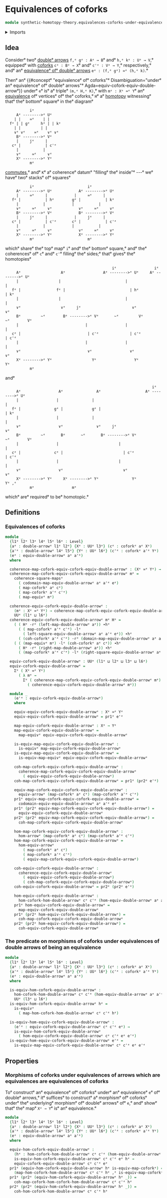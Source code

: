 # Equivalences of coforks

```agda
module synthetic-homotopy-theory.equivalences-coforks-under-equivalences-double-arrowsᵉ where
```

<details><summary>Imports</summary>

```agda
open import foundation.commuting-squares-of-mapsᵉ
open import foundation.dependent-pair-typesᵉ
open import foundation.double-arrowsᵉ
open import foundation.equivalencesᵉ
open import foundation.equivalences-arrowsᵉ
open import foundation.equivalences-double-arrowsᵉ
open import foundation.homotopiesᵉ
open import foundation.morphisms-arrowsᵉ
open import foundation.universe-levelsᵉ
open import foundation.whiskering-homotopies-compositionᵉ

open import synthetic-homotopy-theory.coforksᵉ
open import synthetic-homotopy-theory.morphisms-coforks-under-morphisms-double-arrowsᵉ
```

</details>

## Idea

Considerᵉ twoᵉ [doubleᵉ arrows](foundation.double-arrows.mdᵉ) `f,ᵉ gᵉ : Aᵉ → B`ᵉ andᵉ
`h,ᵉ kᵉ : Uᵉ → V`,ᵉ equippedᵉ with [coforks](synthetic-homotopy-theory.coforks.mdᵉ)
`cᵉ : Bᵉ → X`ᵉ andᵉ `c'ᵉ : Vᵉ → Y`,ᵉ respectively,ᵉ andᵉ anᵉ
[equivalenceᵉ ofᵉ doubleᵉ arrows](foundation.equivalences-double-arrows.mdᵉ)
`eᵉ : (f,ᵉ gᵉ) ≃ᵉ (h,ᵉ k)`.ᵉ

Thenᵉ anᵉ
{{#conceptᵉ "equivalenceᵉ ofᵉ coforks"ᵉ Disambiguation="underᵉ anᵉ equivalenceᵉ ofᵉ doubleᵉ arrows"ᵉ Agda=equiv-cofork-equiv-double-arrowᵉ}}
underᵉ `e`ᵉ isᵉ aᵉ tripleᵉ `(m,ᵉ H,ᵉ K)`,ᵉ with `mᵉ : Xᵉ ≃ᵉ Y`ᵉ anᵉ
[equivalence](foundation-core.equivalences.mdᵉ) ofᵉ verticesᵉ ofᵉ theᵉ coforks,ᵉ `H`ᵉ aᵉ
[homotopy](foundation-core.homotopies.mdᵉ) witnessingᵉ thatᵉ theᵉ bottomᵉ squareᵉ in
theᵉ diagramᵉ

```text
           iᵉ
     Aᵉ -------->ᵉ Uᵉ
    | |    ≃ᵉ    | |
  fᵉ | | gᵉ     hᵉ | | kᵉ
    | |         | |
    ∨ᵉ ∨ᵉ    ≃ᵉ    ∨ᵉ ∨ᵉ
     Bᵉ -------->ᵉ Vᵉ
     |     jᵉ     |
   cᵉ |           | c'ᵉ
     |           |
     ∨ᵉ     ≃ᵉ     ∨ᵉ
     Xᵉ -------->ᵉ Yᵉ
           mᵉ
```

[commutes](foundation-core.commuting-squares-of-maps.md),ᵉ andᵉ `K`ᵉ aᵉ coherenceᵉ
datumᵉ "fillingᵉ theᵉ inside"ᵉ ---ᵉ weᵉ haveᵉ twoᵉ stacksᵉ ofᵉ squaresᵉ

```text
           iᵉ                        iᵉ
     Aᵉ -------->ᵉ Uᵉ            Aᵉ -------->ᵉ Uᵉ
     |     ≃ᵉ     |            |     ≃ᵉ     |
   fᵉ |           | hᵉ        gᵉ |           | kᵉ
     |           |            |           |
     ∨ᵉ     ≃ᵉ     ∨ᵉ            ∨ᵉ     ≃ᵉ     ∨ᵉ
     Bᵉ -------->ᵉ Vᵉ            Bᵉ -------->ᵉ Vᵉ
     |     jᵉ     |            |     jᵉ     |
   cᵉ |           | c'ᵉ       cᵉ |           | c'ᵉ
     |           |            |           |
     ∨ᵉ     ≃ᵉ     ∨ᵉ            ∨ᵉ     ≃ᵉ     ∨ᵉ
     Xᵉ -------->ᵉ Yᵉ            Xᵉ -------->ᵉ Yᵉ
           mᵉ                        mᵉ
```

whichᵉ shareᵉ theᵉ topᵉ mapᵉ `i`ᵉ andᵉ theᵉ bottomᵉ square,ᵉ andᵉ theᵉ coherencesᵉ ofᵉ `c`ᵉ andᵉ
`c'`ᵉ fillingᵉ theᵉ sides;ᵉ thatᵉ givesᵉ theᵉ homotopiesᵉ

```text
                                                iᵉ                 iᵉ
     Aᵉ                  Aᵉ                 Aᵉ -------->ᵉ Uᵉ     Aᵉ -------->ᵉ Uᵉ
     |                  |                             |                 |
   fᵉ |                fᵉ |                             | hᵉ               | kᵉ
     |                  |                             |                 |
     ∨ᵉ                  ∨ᵉ     jᵉ                       ∨ᵉ                 ∨ᵉ
     Bᵉ         ~ᵉ        Bᵉ -------->ᵉ Vᵉ       ~ᵉ         Vᵉ        ~ᵉ        Vᵉ
     |                              |                 |                 |
   cᵉ |                              | c'ᵉ              | c'ᵉ              | c'ᵉ
     |                              |                 |                 |
     ∨ᵉ                              ∨ᵉ                 ∨ᵉ                 ∨ᵉ
     Xᵉ -------->ᵉ Yᵉ                  Yᵉ                 Yᵉ                 Yᵉ
           mᵉ
```

andᵉ

```text
                                                                  iᵉ
     Aᵉ                 Aᵉ               Aᵉ                    Aᵉ -------->ᵉ Uᵉ
     |                 |               |                                |
   fᵉ |               gᵉ |             gᵉ |                                | kᵉ
     |                 |               |                                |
     ∨ᵉ                 ∨ᵉ               ∨ᵉ     jᵉ                          ∨ᵉ
     Bᵉ         ~ᵉ       Bᵉ       ~ᵉ       Bᵉ -------->ᵉ Vᵉ           ~ᵉ        Vᵉ
     |                 |                           |                    |
   cᵉ |               cᵉ |                           | c'ᵉ                 | c'ᵉ
     |                 |                           |                    |
     ∨ᵉ                 ∨ᵉ                           ∨ᵉ                    ∨ᵉ
     Xᵉ -------->ᵉ Yᵉ     Xᵉ -------->ᵉ Yᵉ               Yᵉ                    Yᵉ ,ᵉ
           mᵉ                 mᵉ
```

whichᵉ areᵉ requiredᵉ to beᵉ homotopic.ᵉ

## Definitions

### Equivalences of coforks

```agda
module _
  {l1ᵉ l2ᵉ l3ᵉ l4ᵉ l5ᵉ l6ᵉ : Level}
  {aᵉ : double-arrowᵉ l1ᵉ l2ᵉ} {Xᵉ : UUᵉ l3ᵉ} (cᵉ : coforkᵉ aᵉ Xᵉ)
  {a'ᵉ : double-arrowᵉ l4ᵉ l5ᵉ} {Yᵉ : UUᵉ l6ᵉ} (c'ᵉ : coforkᵉ a'ᵉ Yᵉ)
  (eᵉ : equiv-double-arrowᵉ aᵉ a'ᵉ)
  where

  coherence-map-cofork-equiv-cofork-equiv-double-arrowᵉ : (Xᵉ ≃ᵉ Yᵉ) → UUᵉ (l2ᵉ ⊔ l6ᵉ)
  coherence-map-cofork-equiv-cofork-equiv-double-arrowᵉ mᵉ =
    coherence-square-mapsᵉ
      ( codomain-map-equiv-double-arrowᵉ aᵉ a'ᵉ eᵉ)
      ( map-coforkᵉ aᵉ cᵉ)
      ( map-coforkᵉ a'ᵉ c'ᵉ)
      ( map-equivᵉ mᵉ)

  coherence-equiv-cofork-equiv-double-arrowᵉ :
    (mᵉ : Xᵉ ≃ᵉ Yᵉ) → coherence-map-cofork-equiv-cofork-equiv-double-arrowᵉ mᵉ →
    UUᵉ (l1ᵉ ⊔ l6ᵉ)
  coherence-equiv-cofork-equiv-double-arrowᵉ mᵉ Hᵉ =
    ( ( Hᵉ ·rᵉ (left-map-double-arrowᵉ aᵉ)) ∙hᵉ
      ( ( map-coforkᵉ a'ᵉ c'ᵉ) ·lᵉ
        ( left-square-equiv-double-arrowᵉ aᵉ a'ᵉ eᵉ)) ∙hᵉ
      ( (coh-coforkᵉ a'ᵉ c'ᵉ) ·rᵉ (domain-map-equiv-double-arrowᵉ aᵉ a'ᵉ eᵉ))) ~ᵉ
    ( ( (map-equivᵉ mᵉ) ·lᵉ (coh-coforkᵉ aᵉ cᵉ)) ∙hᵉ
      ( Hᵉ ·rᵉ (right-map-double-arrowᵉ aᵉ)) ∙hᵉ
      ( (map-coforkᵉ a'ᵉ c'ᵉ) ·lᵉ (right-square-equiv-double-arrowᵉ aᵉ a'ᵉ eᵉ)))

  equiv-cofork-equiv-double-arrowᵉ : UUᵉ (l1ᵉ ⊔ l2ᵉ ⊔ l3ᵉ ⊔ l6ᵉ)
  equiv-cofork-equiv-double-arrowᵉ =
    Σᵉ ( Xᵉ ≃ᵉ Yᵉ)
      ( λ mᵉ →
        Σᵉ ( coherence-map-cofork-equiv-cofork-equiv-double-arrowᵉ mᵉ)
          ( coherence-equiv-cofork-equiv-double-arrowᵉ mᵉ))

  module _
    (e'ᵉ : equiv-cofork-equiv-double-arrowᵉ)
    where

    equiv-equiv-cofork-equiv-double-arrowᵉ : Xᵉ ≃ᵉ Yᵉ
    equiv-equiv-cofork-equiv-double-arrowᵉ = pr1ᵉ e'ᵉ

    map-equiv-cofork-equiv-double-arrowᵉ : Xᵉ → Yᵉ
    map-equiv-cofork-equiv-double-arrowᵉ =
      map-equivᵉ equiv-equiv-cofork-equiv-double-arrowᵉ

    is-equiv-map-equiv-cofork-equiv-double-arrowᵉ :
      is-equivᵉ map-equiv-cofork-equiv-double-arrowᵉ
    is-equiv-map-equiv-cofork-equiv-double-arrowᵉ =
      is-equiv-map-equivᵉ equiv-equiv-cofork-equiv-double-arrowᵉ

    coh-map-cofork-equiv-cofork-equiv-double-arrowᵉ :
      coherence-map-cofork-equiv-cofork-equiv-double-arrowᵉ
        ( equiv-equiv-cofork-equiv-double-arrowᵉ)
    coh-map-cofork-equiv-cofork-equiv-double-arrowᵉ = pr1ᵉ (pr2ᵉ e'ᵉ)

    equiv-map-cofork-equiv-cofork-equiv-double-arrowᵉ :
      equiv-arrowᵉ (map-coforkᵉ aᵉ cᵉ) (map-coforkᵉ a'ᵉ c'ᵉ)
    pr1ᵉ equiv-map-cofork-equiv-cofork-equiv-double-arrowᵉ =
      codomain-equiv-equiv-double-arrowᵉ aᵉ a'ᵉ eᵉ
    pr1ᵉ (pr2ᵉ equiv-map-cofork-equiv-cofork-equiv-double-arrowᵉ) =
      equiv-equiv-cofork-equiv-double-arrowᵉ
    pr2ᵉ (pr2ᵉ equiv-map-cofork-equiv-cofork-equiv-double-arrowᵉ) =
      coh-map-cofork-equiv-cofork-equiv-double-arrowᵉ

    hom-map-cofork-equiv-cofork-equiv-double-arrowᵉ :
      hom-arrowᵉ (map-coforkᵉ aᵉ cᵉ) (map-coforkᵉ a'ᵉ c'ᵉ)
    hom-map-cofork-equiv-cofork-equiv-double-arrowᵉ =
      hom-equiv-arrowᵉ
        ( map-coforkᵉ aᵉ cᵉ)
        ( map-coforkᵉ a'ᵉ c'ᵉ)
        ( equiv-map-cofork-equiv-cofork-equiv-double-arrowᵉ)

    coh-equiv-cofork-equiv-double-arrowᵉ :
      coherence-equiv-cofork-equiv-double-arrowᵉ
        ( equiv-equiv-cofork-equiv-double-arrowᵉ)
        ( coh-map-cofork-equiv-cofork-equiv-double-arrowᵉ)
    coh-equiv-cofork-equiv-double-arrowᵉ = pr2ᵉ (pr2ᵉ e'ᵉ)

    hom-equiv-cofork-equiv-double-arrowᵉ :
      hom-cofork-hom-double-arrowᵉ cᵉ c'ᵉ (hom-equiv-double-arrowᵉ aᵉ a'ᵉ eᵉ)
    pr1ᵉ hom-equiv-cofork-equiv-double-arrowᵉ =
      map-equiv-cofork-equiv-double-arrowᵉ
    pr1ᵉ (pr2ᵉ hom-equiv-cofork-equiv-double-arrowᵉ) =
      coh-map-cofork-equiv-cofork-equiv-double-arrowᵉ
    pr2ᵉ (pr2ᵉ hom-equiv-cofork-equiv-double-arrowᵉ) =
      coh-equiv-cofork-equiv-double-arrowᵉ
```

### The predicate on morphisms of coforks under equivalences of double arrows of being an equivalence

```agda
module _
  {l1ᵉ l2ᵉ l3ᵉ l4ᵉ l5ᵉ l6ᵉ : Level}
  {aᵉ : double-arrowᵉ l1ᵉ l2ᵉ} {Xᵉ : UUᵉ l3ᵉ} (cᵉ : coforkᵉ aᵉ Xᵉ)
  {a'ᵉ : double-arrowᵉ l4ᵉ l5ᵉ} {Yᵉ : UUᵉ l6ᵉ} (c'ᵉ : coforkᵉ a'ᵉ Yᵉ)
  (eᵉ : equiv-double-arrowᵉ aᵉ a'ᵉ)
  where

  is-equiv-hom-cofork-equiv-double-arrowᵉ :
    hom-cofork-hom-double-arrowᵉ cᵉ c'ᵉ (hom-equiv-double-arrowᵉ aᵉ a'ᵉ eᵉ) →
    UUᵉ (l3ᵉ ⊔ l6ᵉ)
  is-equiv-hom-cofork-equiv-double-arrowᵉ hᵉ =
    is-equivᵉ
      ( map-hom-cofork-hom-double-arrowᵉ cᵉ c'ᵉ hᵉ)

  is-equiv-hom-equiv-cofork-equiv-double-arrowᵉ :
    (e'ᵉ : equiv-cofork-equiv-double-arrowᵉ cᵉ c'ᵉ eᵉ) →
    is-equiv-hom-cofork-equiv-double-arrowᵉ
      ( hom-equiv-cofork-equiv-double-arrowᵉ cᵉ c'ᵉ eᵉ e'ᵉ)
  is-equiv-hom-equiv-cofork-equiv-double-arrowᵉ e'ᵉ =
    is-equiv-map-equiv-cofork-equiv-double-arrowᵉ cᵉ c'ᵉ eᵉ e'ᵉ
```

## Properties

### Morphisms of coforks under equivalences of arrows which are equivalences are equivalences of coforks

Toᵉ constructᵉ anᵉ equivalenceᵉ ofᵉ coforksᵉ underᵉ anᵉ equivalenceᵉ `e`ᵉ ofᵉ doubleᵉ
arrows,ᵉ itᵉ sufficesᵉ to constructᵉ aᵉ morphismᵉ ofᵉ coforksᵉ underᵉ theᵉ underlyingᵉ
morphismᵉ ofᵉ doubleᵉ arrowsᵉ ofᵉ `e`,ᵉ andᵉ showᵉ thatᵉ theᵉ mapᵉ `Xᵉ → Y`ᵉ isᵉ anᵉ
equivalence.ᵉ

```agda
module _
  {l1ᵉ l2ᵉ l3ᵉ l4ᵉ l5ᵉ l6ᵉ : Level}
  {aᵉ : double-arrowᵉ l1ᵉ l2ᵉ} {Xᵉ : UUᵉ l3ᵉ} (cᵉ : coforkᵉ aᵉ Xᵉ)
  {a'ᵉ : double-arrowᵉ l4ᵉ l5ᵉ} {Yᵉ : UUᵉ l6ᵉ} (c'ᵉ : coforkᵉ a'ᵉ Yᵉ)
  (eᵉ : equiv-double-arrowᵉ aᵉ a'ᵉ)
  where

  equiv-hom-cofork-equiv-double-arrowᵉ :
    (hᵉ : hom-cofork-hom-double-arrowᵉ cᵉ c'ᵉ (hom-equiv-double-arrowᵉ aᵉ a'ᵉ eᵉ)) →
    is-equiv-hom-cofork-equiv-double-arrowᵉ cᵉ c'ᵉ eᵉ hᵉ →
    equiv-cofork-equiv-double-arrowᵉ cᵉ c'ᵉ eᵉ
  pr1ᵉ (equiv-hom-cofork-equiv-double-arrowᵉ hᵉ is-equiv-map-coforkᵉ) =
    (map-hom-cofork-hom-double-arrowᵉ cᵉ c'ᵉ hᵉ ,ᵉ is-equiv-map-coforkᵉ)
  pr1ᵉ (pr2ᵉ (equiv-hom-cofork-equiv-double-arrowᵉ hᵉ _)) =
    coh-map-cofork-hom-cofork-hom-double-arrowᵉ cᵉ c'ᵉ hᵉ
  pr2ᵉ (pr2ᵉ (equiv-hom-cofork-equiv-double-arrowᵉ hᵉ _)) =
    coh-hom-cofork-hom-double-arrowᵉ cᵉ c'ᵉ hᵉ
```